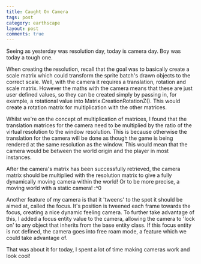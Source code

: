 ```yaml
---
title: Caught On Camera
tags: post
category: earthscape
layout: post
comments: true
---
```


Seeing as yesterday was resolution day, today is camera day. Boy was today a tough one.

When creating the resolution, recall that the goal was to basically create a scale matrix which could transform the sprite batch's drawn objects to the correct scale. Well, with the camera it requires a translation, rotation and scale matrix. However the maths with the camera means that these are just user defined values, so they can be created simply by passing in, for example, a rotational value into Matrix.CreationRotationZ(). This would create a rotation matrix for multiplication with the other matrices.

Whilst we're on the concept of multiplication of matrices, I found that the translation matrices for the camera need to be multiplied by the ratio of the virtual resolution to the window resolution. This is because otherwise the translation for the camera will be done as though the game is being rendered at the same resolution as the window. This would mean that the camera would be between the world origin and the player in most instances.

After the camera's matrix has been successfully retrieved, the camera matrix should be multiplied with the resolution matrix to give a fully dynamically moving camera within the world! Or to be more precise, a moving world with a static camera! :^0

Another feature of my camera is that it 'tweens' to the spot it should be aimed at, called the focus. It's position is tweened each frame towards the focus, creating a nice dynamic feeling camera. To further take advantage of this, I added a focus entity value to the camera, allowing the camera to 'lock on' to any object that inherits from the base entity class. If this focus entity is not defined, the camera goes into free roam mode, a feature which we could take advantage of. 

That was about it for today, I spent a lot of time making cameras work and look cool!